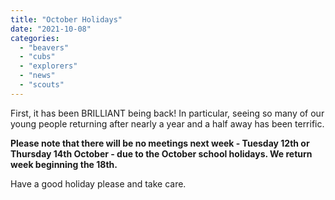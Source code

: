 ```yaml
---
title: "October Holidays"
date: "2021-10-08"
categories: 
  - "beavers"
  - "cubs"
  - "explorers"
  - "news"
  - "scouts"
---
```


First, it has been BRILLIANT being back! In particular, seeing so many of our young people returning after nearly a year and a half away has been terrific.

**Please note that there will be no meetings next week - Tuesday 12th or Thursday 14th October - due to the October school holidays. We return week beginning the 18th.**

Have a good holiday please and take care.
